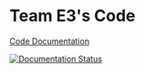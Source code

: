 # Team E3's Code

[Code Documentation](https://fehrobot.readthedocs.io/)

[![Documentation Status](https://readthedocs.org/projects/fehrobot/badge/?version=latest)](https://fehrobot.readthedocs.io/en/latest/?badge=latest)
